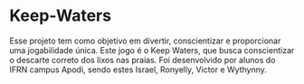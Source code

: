 # Keep-Waters
Esse projeto tem como objetivo em divertir, conscientizar e proporcionar uma jogabilidade única. Este jogo é o Keep Waters, que busca conscientizar o descarte correto dos lixos nas praias. Foi desenvolvido por alunos do IFRN campus Apodi, sendo estes Israel, Ronyelly, Victor e Wythynny.
